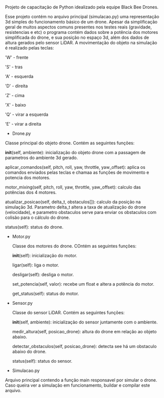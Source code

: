 Projeto de capacitação de Python idealizado pela equipe Black Bee Drones.

Esse projeto contém no arquivo principal (simulacao.py) uma representação 3d simples do funcionamento básico de um drone. Apesar da simplificação geral de muitos aspectos comuns presentes nos testes reais (gravidade, resistencias e etc) o programa contém dados sobre a potência dos motores simplificada do drone, e sua posição no espaço 3d, além dos dados de altura gerados pelo sensor LiDAR.
A movimentação do objeto na simulação é realizado pelas teclas:

'W' - frente

'S' - tras

'A' - esquerda

'D' - direita

'Z' - cima

'X' - baixo

'Q' - virar a esquerda

'E' - virar a direita

- Drone.py

Classe principal do objeto drone. Contém as seguintes funções:

__init__(self, ambiente): inicialização do objeto drone com a passagem de parametros do ambiente 3d gerado.

aplicar_comandos(self, pitch, roll, yaw, throttle, yaw_offset): aplica os comandos enviados pelas teclas e chamaa as funções de movimento e potencia dos motores.

motor_mixing(self, pitch, roll, yaw, throttle, yaw_offset): calculo das potências dos 4 motores.

atualizar_posicao(self, delta_t, obstaculos[]): calculo da posição na simulação 3d. Parametro delta_t altera a taxa de atualização do drone (velocidade), e parametro obstaculos serve para enviar os obstaculos com colisão para o cálculo do drone.

status(self): status do drone.

 - Motor.py

	  Classe dos motores do drone. COntém as seguintes funções:
	
	  __init__(self): inicialização do motor.
		
	  ligar(self): liga o motor.
		
	  desligar(self): desliga o motor.
	
	  set_potencia(self, valor): recebe um float e altera a potência do motor.
		
	  get_status(self): status do motor.

  - Sensor.py
 
    Classe do sensor LiDAR. Contém as seguintes funções:

    __init__(self, ambiente): inicialização do sensor juntamente com o ambiente.
    
    medir_altura(self, posicao_drone): altura do drone em relação ao objeto abaixo.

    detectar_obstaculos(self, posicao_drone): detecta see há um obstaculo abaixo do drone.
    
    status(self): status do sensor.
    
-	Simulacao.py
   
Arquivo principal contendo a função main responsavel por simular o drone. Caso queira ver a simulação em funcionamento, buildar e compilar este arquivo.

